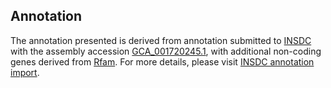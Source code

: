 

Annotation
----------

The annotation presented is derived from annotation submitted to
[INSDC](http://www.insdc.org) with the assembly accession
[GCA\_001720245.1](http://www.ebi.ac.uk/ena/data/view/GCA_001720245.1),
with additional non-coding genes derived from
[Rfam](http://rfam.xfam.org/). For more details, please visit [INSDC
annotation
import](http://ensemblgenomes.org/info/data/insdc_annotation).
